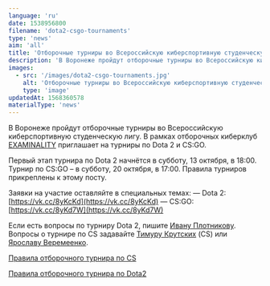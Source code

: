 ```yaml
---
language: 'ru'
date: 1538956800
filename: 'dota2-csgo-tournaments'
type: 'news'
aim: 'all'
title: 'Отборочные турниры во Всероссийскую киберспортивную студенческую лигу'
description: 'В Воронеже пройдут отборочные турниры во Всероссийскую киберспортивную студенческую лигу.'
images:
  - src: '/images/dota2-csgo-tournaments.jpg'
    alt: 'Отборочные турниры во Всероссийскую киберспортивную студенческую лигу'
    type: 'image'
updatedAt: 1568360578
materialType: 'news'
---
```

В Воронеже пройдут отборочные турниры во Всероссийскую киберспортивную студенческую лигу. В рамках отборочных киберклуб [EXAMINALITY](https://vk.com/examinality) приглашает на турниры по Dota 2 и CS:GO.

Первый этап турнира по Dota 2 начнётся в субботу, 13 октября, в 18:00. Турнир по CS:GO – в субботу, 20 октября, в 17:00. Правила турниров прикреплены к этому посту.

Заявки на участие оставляйте в специальных темах: — Dota 2: [https://vk.cc/8yKcKd](https://vk.cc/8yKcKd) — CS:GO: [https://vk.cc/8yKd7W](https://vk.cc/8yKd7W)

Если есть вопросы по турниру Dota 2, пишите [Ивану Плотникову](https://vk.com/shakerdoto). Вопросы о турнире по CS задавайте [Тимуру Крутских](https://vk.com/krut_skiiikhhh) (CS) или [Ярославу Веремеенко](https://vk.com/id165749701).

[Правила отборочного турнира по CS](https://vk.com/doc24974484_477469721?hash=1840043298799f71e5&dl=be5915d69fb84d17fa)

[Правила отборочного турнира по Dota2](https://vk.com/doc24974484_477469724?hash=07e6aa2a329df5f1fb&dl=4db5c3805dbe8bf756)
